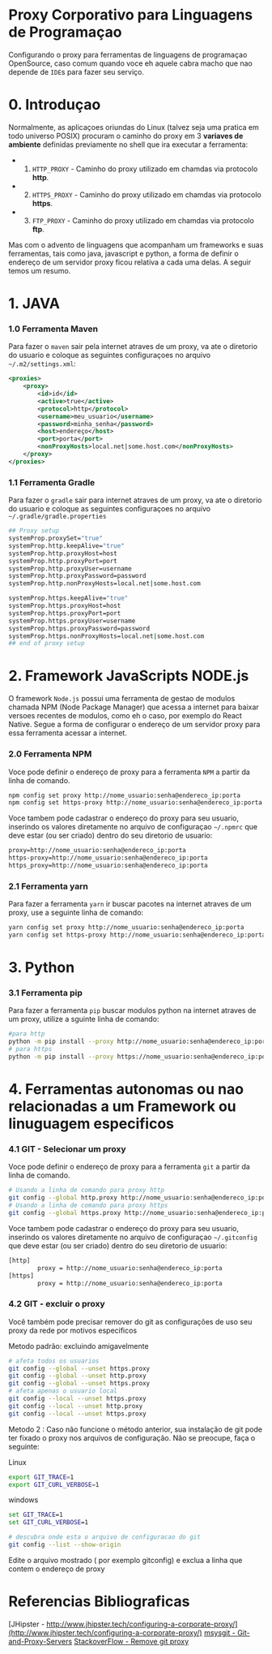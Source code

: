 # Proxy Corporativo para Linguagens de Programaçao
Configurando o proxy para ferramentas de linguagens de programaçao OpenSource, caso comum quando voce eh aquele cabra macho que nao depende de `IDE`s para fazer seu serviço.

# 0. Introduçao
Normalmente, as aplicaçoes oriundas do Linux (talvez seja uma pratica em todo universo POSIX) procuram o caminho do proxy em 3 **variaves de ambiente** definidas previamente no shell que ira executar a ferramenta:
* 1. `HTTP_PROXY` - Caminho do proxy utilizado em chamdas via protocolo **http**.
* 2. `HTTPS_PROXY` - Caminho do proxy utilizado em chamdas via protocolo **https**.
* 3. `FTP_PROXY` - Caminho do proxy utilizado em chamdas via protocolo **ftp**.

Mas com o advento de linguagens que acompanham um frameworks e suas ferramentas, tais como java, javascript e python, a forma de definir o endereço de um servidor proxy ficou relativa a cada uma delas. A seguir temos um resumo.

# 1. JAVA
### 1.0 Ferramenta Maven
Para fazer o `maven` sair pela internet atraves de um proxy, va ate o diretorio do usuario e coloque as seguintes configuraçoes no arquivo `~/.m2/settings.xml`:
```xml
<proxies>
    <proxy>
        <id>id</id>
        <active>true</active>
        <protocol>http</protocol>
        <username>meu_usuario</username>
        <password>minha_senha</password>
        <host>endereço</host>
        <port>porta</port>
        <nonProxyHosts>local.net|some.host.com</nonProxyHosts>
    </proxy>
</proxies>
```
### 1.1 Ferramenta Gradle
Para fazer o `gradle` sair para internet atraves de um proxy, va ate o diretorio do usuario e coloque as seguintes configuraçoes no arquivo `~/.gradle/gradle.properties`
```bash
## Proxy setup
systemProp.proxySet="true"
systemProp.http.keepAlive="true"
systemProp.http.proxyHost=host
systemProp.http.proxyPort=port
systemProp.http.proxyUser=username
systemProp.http.proxyPassword=password
systemProp.http.nonProxyHosts=local.net|some.host.com

systemProp.https.keepAlive="true"
systemProp.https.proxyHost=host
systemProp.https.proxyPort=port
systemProp.https.proxyUser=username
systemProp.https.proxyPassword=password
systemProp.https.nonProxyHosts=local.net|some.host.com
## end of proxy setup
```


# 2. Framework JavaScripts NODE.js
O framework `Node.js` possui uma ferramenta de gestao de modulos chamada NPM (Node Package Manager) que acessa a internet para baixar versoes recentes de modulos, como eh o caso, por exemplo do React Native. Segue a forma de configurar o endereço de um servidor proxy para essa ferramenta acessar a internet.
### 2.0 Ferramenta NPM
Voce pode definir o endereço de proxy para a ferramenta `NPM` a partir da linha de comando.
```bash
npm config set proxy http://nome_usuario:senha@endereco_ip:porta
npm config set https-proxy http://nome_usuario:senha@endereco_ip:porta
```
Voce tambem pode cadastrar o endereço do proxy para seu usuario, inserindo os valores diretamente no arquivo de configuraçao `~/.npmrc` que deve estar (ou ser criado) dentro do seu diretorio de usuario:
```xml
proxy=http://nome_usuario:senha@endereco_ip:porta
https-proxy=http://nome_usuario:senha@endereco_ip:porta
https_proxy=http://nome_usuario:senha@endereco_ip:porta
```

### 2.1 Ferramenta yarn
Para fazer a ferramenta `yarn` ir buscar pacotes na internet atraves de um proxy, use a seguinte linha de comando:
```bash
yarn config set proxy http://nome_usuario:senha@endereco_ip:porta
yarn config set https-proxy http://nome_usuario:senha@endereco_ip:porta
```

# 3. Python
### 3.1 Ferramenta pip
Para fazer a ferramenta `pip` buscar modulos python na internet atraves de um proxy, utilize a sguinte linha de comando:
```bash
#para http
python -m pip install --proxy http://nome_usuario:senha@endereco_ip:porta numpy
# para https
python -m pip install --proxy https://nome_usuario:senha@endereco_ip:porta numpy
```

# 4. Ferramentas autonomas ou nao relacionadas a um Framework ou linuguagem especificos
### 4.1 GIT - Selecionar um proxy
Voce pode definir o endereço de proxy para a ferramenta `git` a partir da linha de comando.
```bash
# Usando a linha de comando para proxy http
git config --global http.proxy http://nome_usuario:senha@endereco_ip:porta
# Usando a linha de comando para proxy https
git config --global https.proxy http://nome_usuario:senha@endereco_ip:porta
```
Voce tambem pode cadastrar o endereço do proxy para seu usuario, inserindo os valores diretamente no arquivo de configuraçao `~/.gitconfig` que deve estar (ou ser criado) dentro do seu diretorio de usuario:
```xml
[http]
        proxy = http://nome_usuario:senha@endereco_ip:porta
[https]
        proxy = http://nome_usuario:senha@endereco_ip:porta
```
### 4.2 GIT - excluir o proxy
Você também pode precisar remover do git as configurações de uso seu proxy da rede por motivos especificos

Metodo padrão: excluindo amigavelmente 
```bash
# afeta todos os usuarios
git config --global --unset https.proxy
git config --global --unset http.proxy
git config --global --unset https.proxy
# afeta apenas o usuario local
git config --local --unset https.proxy
git config --local --unset http.proxy
git config --local --unset https.proxy
```
Metodo 2 : Caso não funcione o método anterior, sua instalação de git pode ter fixado o proxy nos arquivos de configuração. Não se preocupe, faça o seguinte:

Linux
```bash
export GIT_TRACE=1
export GIT_CURL_VERBOSE=1
```
windows
```cmd
set GIT_TRACE=1
set GIT_CURL_VERBOSE=1
```

```bash
# descubra onde esta o arquivo de configuracao do git
git config --list --show-origin
```
Edite o arquivo mostrado ( por exemplo gitconfig) e exclua a linha que contem o endereço de proxy

# Referencias Bibliograficas
[JHipster - http://www.jhipster.tech/configuring-a-corporate-proxy/](http://www.jhipster.tech/configuring-a-corporate-proxy/)
[msysgit - Git-and-Proxy-Servers](https://github.com/msysgit/msysgit/wiki/Git-and-Proxy-Servers)
[StackoverFlow - Remove git proxy](https://stackoverflow.com/questions/32268986/git-how-to-remove-proxy)
